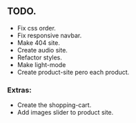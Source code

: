 ## TODO.
- Fix css order.
- Fix responsive navbar.
- Make 404 site.
- Create audio site.
- Refactor styles.
- Make light-mode
- Create product-site pero each product.

### Extras:
- Create the shopping-cart.
- Add images slider to product site.